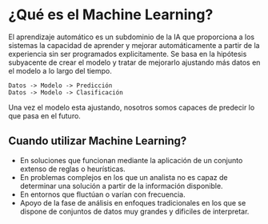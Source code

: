 # ¿Qué es el Machine Learning?

El aprendizaje automático es un subdominio de la IA que proporciona a los sistemas la capacidad de aprender y mejorar automáticamente a partir de la experiencia sin ser programados explicitamente. Se basa en la hipótesis subyacente de crear el modelo y tratar de mejorarlo ajustando más datos en el modelo a lo largo del tiempo.
```
Datos -> Modelo -> Predicción
Datos -> Modelo -> Clasificación
```
Una vez el modelo esta ajustando, nosotros somos capaces de predecir lo que pasa en el futuro.

## Cuando utilizar Machine Learning?

* En soluciones que funcionan mediante la aplicación de un conjunto extenso de reglas o heurísticas.
* En problemas complejos en los que un analista no es capaz de determinar una solución a partir de la información disponible.
* En entornos que fluctúan o varían con frecuencia.
* Apoyo de la fase de análisis en enfoques tradicionales en los que se dispone de conjuntos de datos muy grandes y dificiles de interpretar.


